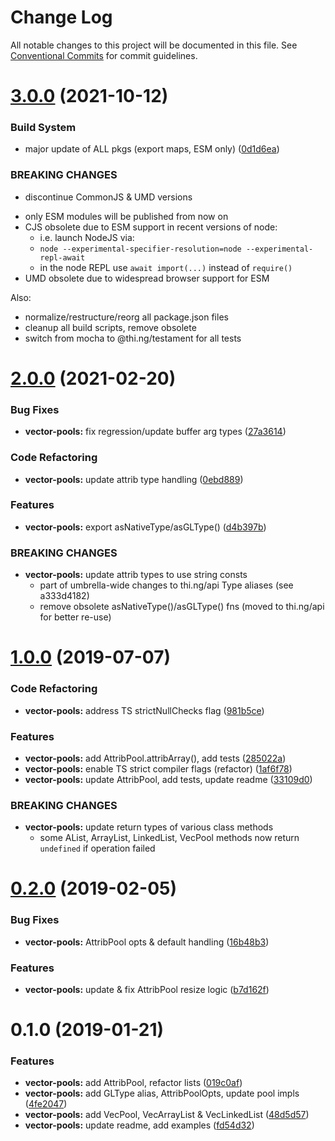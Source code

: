 # Change Log

All notable changes to this project will be documented in this file.
See [Conventional Commits](https://conventionalcommits.org) for commit guidelines.

# [3.0.0](https://github.com/thi-ng/umbrella/compare/@thi.ng/vector-pools@2.0.25...@thi.ng/vector-pools@3.0.0) (2021-10-12)


### Build System

* major update of ALL pkgs (export maps, ESM only) ([0d1d6ea](https://github.com/thi-ng/umbrella/commit/0d1d6ea9fab2a645d6c5f2bf2591459b939c09b6))


### BREAKING CHANGES

* discontinue CommonJS & UMD versions

- only ESM modules will be published from now on
- CJS obsolete due to ESM support in recent versions of node:
  - i.e. launch NodeJS via:
  - `node --experimental-specifier-resolution=node --experimental-repl-await`
  - in the node REPL use `await import(...)` instead of `require()`
- UMD obsolete due to widespread browser support for ESM

Also:
- normalize/restructure/reorg all package.json files
- cleanup all build scripts, remove obsolete
- switch from mocha to @thi.ng/testament for all tests






#  [2.0.0](https://github.com/thi-ng/umbrella/compare/@thi.ng/vector-pools@1.0.57...@thi.ng/vector-pools@2.0.0) (2021-02-20)

###  Bug Fixes

- **vector-pools:** fix regression/update buffer arg types ([27a3614](https://github.com/thi-ng/umbrella/commit/27a36148ace1bd19d346137d80e897c91b67a5c6))

###  Code Refactoring

- **vector-pools:** update attrib type handling ([0ebd889](https://github.com/thi-ng/umbrella/commit/0ebd8893d3651df6c033d40ce59fd7e77a66f790))

###  Features

- **vector-pools:** export asNativeType/asGLType() ([d4b397b](https://github.com/thi-ng/umbrella/commit/d4b397b99f5d6c0daef76c86011b165ecda31b4d))

###  BREAKING CHANGES

- **vector-pools:** update attrib types to use string consts
    - part of umbrella-wide changes to thi.ng/api Type aliases   (see a333d4182)
    - remove obsolete asNativeType()/asGLType() fns   (moved to thi.ng/api for better re-use)

#  [1.0.0](https://github.com/thi-ng/umbrella/compare/@thi.ng/vector-pools@0.2.16...@thi.ng/vector-pools@1.0.0) (2019-07-07)

###  Code Refactoring

- **vector-pools:** address TS strictNullChecks flag ([981b5ce](https://github.com/thi-ng/umbrella/commit/981b5ce))

###  Features

- **vector-pools:** add AttribPool.attribArray(), add tests ([285022a](https://github.com/thi-ng/umbrella/commit/285022a))
- **vector-pools:** enable TS strict compiler flags (refactor) ([1af6f78](https://github.com/thi-ng/umbrella/commit/1af6f78))
- **vector-pools:** update AttribPool, add tests, update readme ([33109d0](https://github.com/thi-ng/umbrella/commit/33109d0))

###  BREAKING CHANGES

- **vector-pools:** update return types of various class methods
    - some AList, ArrayList, LinkedList, VecPool methods now return   `undefined` if operation failed

#  [0.2.0](https://github.com/thi-ng/umbrella/compare/@thi.ng/vector-pools@0.1.2...@thi.ng/vector-pools@0.2.0) (2019-02-05)

###  Bug Fixes

- **vector-pools:** AttribPool opts & default handling ([16b48b3](https://github.com/thi-ng/umbrella/commit/16b48b3))

###  Features

- **vector-pools:** update & fix AttribPool resize logic ([b7d162f](https://github.com/thi-ng/umbrella/commit/b7d162f))

#  0.1.0 (2019-01-21)

###  Features

- **vector-pools:** add AttribPool, refactor lists ([019c0af](https://github.com/thi-ng/umbrella/commit/019c0af))
- **vector-pools:** add GLType alias, AttribPoolOpts, update pool impls ([4fe2047](https://github.com/thi-ng/umbrella/commit/4fe2047))
- **vector-pools:** add VecPool, VecArrayList & VecLinkedList ([48d5d57](https://github.com/thi-ng/umbrella/commit/48d5d57))
- **vector-pools:** update readme, add examples ([fd54d32](https://github.com/thi-ng/umbrella/commit/fd54d32))
